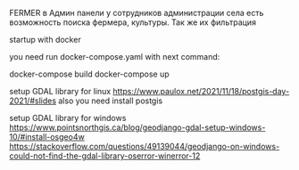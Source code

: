 FERMER 
в Админ панели у сотрудников администрации села есть возможность поиска фермера, культуры. Так же их фильтрация


startup with docker

you need run docker-compose.yaml with next command:

docker-compose build
docker-compose up

setup GDAL library for linux
https://www.paulox.net/2021/11/18/postgis-day-2021/#slides
also you need install postgis

setup GDAL library for windows
https://www.pointsnorthgis.ca/blog/geodjango-gdal-setup-windows-10/#install-osgeo4w
https://stackoverflow.com/questions/49139044/geodjango-on-windows-could-not-find-the-gdal-library-oserror-winerror-12
